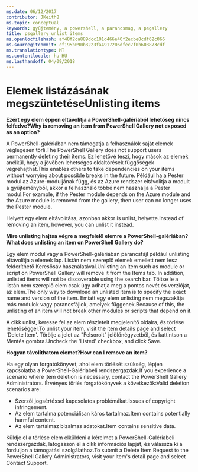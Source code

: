 ```yaml
---
ms.date: 06/12/2017
contributor: JKeithB
ms.topic: conceptual
keywords: gyűjtemény, a powershell, a parancsmag, a psgallery
title: psgallery_unlist_items
ms.openlocfilehash: af48f2ca889dcc101d466e40f2ecbe0cdf62c066
ms.sourcegitcommit: cf195b090b3223fa4917206dfec7f0b603873cdf
ms.translationtype: MT
ms.contentlocale: hu-HU
ms.lasthandoff: 04/09/2018
---
```

# <a name="unlisting-items"></a><span data-ttu-id="8b04b-103">Elemek listázásának megszüntetése</span><span class="sxs-lookup"><span data-stu-id="8b04b-103">Unlisting items</span></span>

<span data-ttu-id="8b04b-104">**Ezért egy elem éppen eltávolítja a PowerShell-galériából lehetőség nincs felfedve?**</span><span class="sxs-lookup"><span data-stu-id="8b04b-104">**Why is removing an item from PowerShell Gallery not exposed as an option?**</span></span>

<span data-ttu-id="8b04b-105">A PowerShell-galériában nem támogatja a felhasználók saját elemek véglegesen törli.</span><span class="sxs-lookup"><span data-stu-id="8b04b-105">The PowerShell Gallery does not support users permanently deleting their items.</span></span>
<span data-ttu-id="8b04b-106">Ez lehetővé teszi, hogy mások az elemek anélkül, hogy a jövőben lehetséges oldaltörések függőségek végrehajthat.</span><span class="sxs-lookup"><span data-stu-id="8b04b-106">This enables others to take dependencies on your items without worrying about possible breaks in the future.</span></span>
<span data-ttu-id="8b04b-107">Például ha a Pester modul az Azure-moduljának függ, és az Azure rendszer eltávolítja a modult a gyűjteményből, akkor a felhasználó többé nem használja a Pester modul.</span><span class="sxs-lookup"><span data-stu-id="8b04b-107">For example, if the Pester module depends on the Azure module and the Azure module is removed from the gallery, then user can no longer uses the Pester module.</span></span>

<span data-ttu-id="8b04b-108">Helyett egy elem eltávolítása, azonban akkor is unlist, helyette.</span><span class="sxs-lookup"><span data-stu-id="8b04b-108">Instead of removing an item, however, you can unlist it instead.</span></span>

<span data-ttu-id="8b04b-109">**Mire unlisting hajtsa végre a megfelelő elemre a PowerShell-galériában?**</span><span class="sxs-lookup"><span data-stu-id="8b04b-109">**What does unlisting an item on PowerShell Gallery do?**</span></span>

<span data-ttu-id="8b04b-110">Egy elem modul vagy a PowerShell-galériában parancsfájl például unlisting eltávolítja a elemek lap. Listán nem szereplő elemek emellett nem lesz felderíthető Keresősáv használatával.</span><span class="sxs-lookup"><span data-stu-id="8b04b-110">Unlisting an item such as module or script on PowerShell Gallery will remove it from the Items tab. In addition, unlisted items will not be discoverable using the search bar.</span></span>
<span data-ttu-id="8b04b-111">Töltse le a listán nem szereplő elem csak úgy adhatja meg a pontos nevét és verzióját, az elem.</span><span class="sxs-lookup"><span data-stu-id="8b04b-111">The only way to download an unlisted item is to specify the exact name and version of the item.</span></span>
<span data-ttu-id="8b04b-112">Emiatt egy elem unlisting nem megszakítja más modulok vagy parancsfájlok, amelyek függenek.</span><span class="sxs-lookup"><span data-stu-id="8b04b-112">Because of this, the unlisting of an item will not break other modules or scripts that depend on it.</span></span>

<span data-ttu-id="8b04b-113">A cikk unlist, keresse fel az elem részleteit megjelenítő oldalra, és törlése lehetőséggel.</span><span class="sxs-lookup"><span data-stu-id="8b04b-113">To unlist your item, visit the item details page and select 'Delete Item'.</span></span> <span data-ttu-id="8b04b-114">Törölje a jelet az "Felsorolt" jelölőnégyzetből, és kattintson a Mentés gombra.</span><span class="sxs-lookup"><span data-stu-id="8b04b-114">Uncheck the 'Listed' checkbox, and click Save.</span></span>

<span data-ttu-id="8b04b-115">**Hogyan távolíthatom elemet?**</span><span class="sxs-lookup"><span data-stu-id="8b04b-115">**How can I remove an item?**</span></span>

<span data-ttu-id="8b04b-116">Ha egy olyan forgatókönyvet, ahol elem törlését szükség, lépjen kapcsolatba a PowerShell-Galériabeli rendszergazdák.</span><span class="sxs-lookup"><span data-stu-id="8b04b-116">If you experience a scenario where item deletion is necessary, contact the PowerShell Gallery Administrators.</span></span>
<span data-ttu-id="8b04b-117">Érvényes törlés forgatókönyvek a következők:</span><span class="sxs-lookup"><span data-stu-id="8b04b-117">Valid deletion scenarios are:</span></span>
- <span data-ttu-id="8b04b-118">Szerzői jogsértéssel kapcsolatos problémákat.</span><span class="sxs-lookup"><span data-stu-id="8b04b-118">Issues of copyright infringement.</span></span>
- <span data-ttu-id="8b04b-119">Az elem tartalma potenciálisan káros tartalmaz.</span><span class="sxs-lookup"><span data-stu-id="8b04b-119">Item contains potentially harmful content.</span></span>
- <span data-ttu-id="8b04b-120">Az elem tartalmaz bizalmas adatokat.</span><span class="sxs-lookup"><span data-stu-id="8b04b-120">Item contains sensitive data.</span></span>

<span data-ttu-id="8b04b-121">Küldje el a törlése elem elküldeni a kérelmet a PowerShell-Galériabeli rendszergazdák, látogasson el a cikk információs lapját, és válassza ki a forduljon a támogatási szolgálathoz.</span><span class="sxs-lookup"><span data-stu-id="8b04b-121">To submit a Delete Item Request to the PowerShell Gallery Administrators, visit your item's detail page and select Contact Support.</span></span>